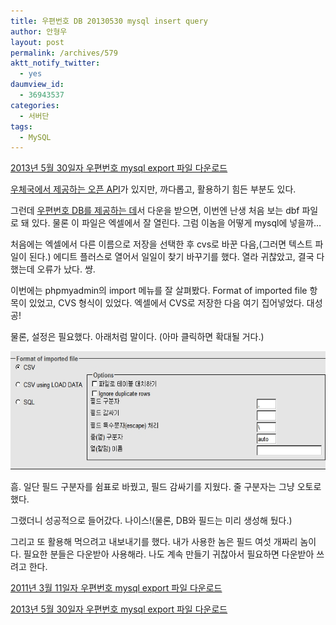 ```yaml
---
title: 우편번호 DB 20130530 mysql insert query
author: 안형우
layout: post
permalink: /archives/579
aktt_notify_twitter:
  - yes
daumview_id:
  - 36943537
categories:
  - 서버단
tags:
  - MySQL
---
```

[2013년 5월 30일자 우편번호 mysql export 파일 다운로드][1]

[우체국에서 제공하는 오픈 API][2]가 있지만, 까다롭고, 활용하기 힘든 부분도 있다.

그런데 <a href="http://www.zipfinder.co.kr/zipcode/index.html" target="_blank">우편번호 DB를 제공하는 데</a>서 다운을 받으면, 이번엔 난생 처음 보는 dbf 파일로 돼 있다. 물론 이 파일은 엑셀에서 잘 열린다. 그럼 이놈을 어떻게 mysql에 넣을까&#8230;

처음에는 엑셀에서 다른 이름으로 저장을 선택한 후 cvs로 바꾼 다음,(그러면 텍스트 파일이 된다.) 에디트 플러스로 열어서 일일이 찾기 바꾸기를 했다. 열라 귀찮았고, 결국 다 했는데 오류가 났다. 썅.

이번에는 phpmyadmin의 import 메뉴를 잘 살펴봤다. Format of imported file 항목이 있었고, CVS 형식이 있었다. 엑셀에서 CVS로 저장한 다음 여기 집어넣었다. 대성공!

물론, 설정은 필요했다. 아래처럼 말이다. (아마 클릭하면 확대될 거다.)

<img class="aligncenter" alt="" src="/uploads/legacy/old-images/1/cfile30.uf.1249464E4D4BC8F9262EF9.jpg" width="580" height="189" />

흠. 일단 필드 구분자를 쉼표로 바꿨고, 필드 감싸기를 지웠다. 줄 구분자는 그냥 오토로 했다.

그랬더니 성공적으로 들어갔다. 나이스!(물론, DB와 필드는 미리 생성해 뒀다.)

그리고 또 활용해 먹으려고 내보내기를 했다. 내가 사용한 놈은 필드 여섯 개짜리 놈이다. 필요한 분들은 다운받아 사용해라. 나도 계속 만들기 귀찮아서 필요하면 다운받아 쓰려고 한다.

[2011년 3월 11일자 우편번호 mysql export 파일 다운로드  
][3]

[2013년 5월 30일자 우편번호 mysql export 파일 다운로드][1]

 [1]: /uploads/legacy/zipcode.sql.gz
 [2]: http://mytory.net/archives/1284 "우체국의 우편번호 API를 이용해 우편번호 검색 서비스를 만들어 보자 (1) 서버단"
 [3]: https://docs.google.com/leaf?id=0B1y-xjZYE3AqMzFhNzEzYWUtMWY1OC00MGIyLWI5NGYtZmQ1YzY5YWZmZDVi&hl=ko